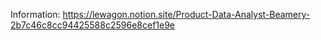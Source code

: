Information: https://lewagon.notion.site/Product-Data-Analyst-Beamery-2b7c46c8cc94425588c2596e8cef1e9e